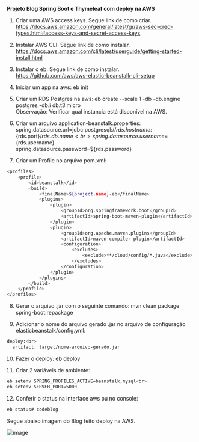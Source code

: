 <b>Projeto Blog Spring Boot e Thymeleaf com deploy na AWS</b>

1) Criar uma AWS access keys. Segue link de como criar.<br>
https://docs.aws.amazon.com/general/latest/gr/aws-sec-cred-types.html#access-keys-and-secret-access-keys

2) Instalar AWS CLI. Segue link de como instalar.<br>
https://docs.aws.amazon.com/cli/latest/userguide/getting-started-install.html

3) Instalar o eb. Segue link de como instalar.<br>
https://github.com/aws/aws-elastic-beanstalk-cli-setup

4) Iniciar um app na aws: eb init

5) Criar um RDS Postgres na aws: eb create --scale 1 -db -db.engine postgres -db.i db.t3.micro<br>
Observação: Verificar qual instancia está disponível na AWS.

6) Criar um arquivo application-beanstalk.properties:<br>
spring.datasource.url=jdbc:postgresql://${rds.hostname}:${rds.port}/${rds.db.name}<br>
spring.datasource.username=${rds.username}<br>
spring.datasource.password=${rds.password}<br>

7) Criar um Profile no arquivo pom.xml:<br>

```sh
<profiles>
    <profile>
        <id>beanstalk</id>
        <build>
            <finalName>${project.name}-eb</finalName>
            <plugins>
                <plugin>
                    <groupId>org.springframework.boot</groupId>
                    <artifactId>spring-boot-maven-plugin</artifactId>
                </plugin>
                <plugin>
                    <groupId>org.apache.maven.plugins</groupId>
                    <artifactId>maven-compiler-plugin</artifactId>
                    <configuration>
                        <excludes>
                            <exclude>**/cloud/config/*.java</exclude>
                        </excludes>
                    </configuration>
                </plugin>
            </plugins>
        </build>
    </profile>
</profiles>
```

8) Gerar o arquivo .jar com o seguinte comando: mvn clean package spring-boot:repackage

9) Adicionar o nome do arquivo gerado .jar no arquivo de configuração elasticbeanstalk/config.yml: <br>
```sh
deploy:<br>
  artifact: target/nome-arquivo-gerado.jar
```

10) Fazer o deploy: eb deploy

11) Criar 2 variáveis de ambiente:<br>
```sh
eb setenv SPRING_PROFILES_ACTIVE=beanstalk,mysql<br>
eb setenv SERVER_PORT=5000
```

12) Conferir o status na interface aws ou no console:
```sh
eb status# codeblog
```


Segue abaixo imagem do Blog feito deploy na AWS.


![image](https://user-images.githubusercontent.com/58558609/186893081-51dd7fe8-9f0b-4dff-aa9f-ed035db44660.png)
